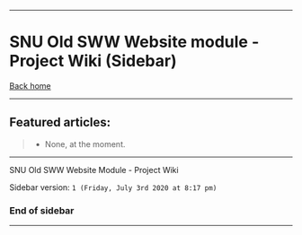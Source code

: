 
***

# SNU Old SWW Website module - Project Wiki (Sidebar)

[Back home](https://github.com/seanpm2001/SNU_OldSWWWebsite/wiki/)

***

## Featured articles:

> * None, at the moment.

***

SNU Old SWW Website Module - Project Wiki

Sidebar version: `1 (Friday, July 3rd 2020 at 8:17 pm)`

### End of sidebar

***
